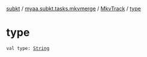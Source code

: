 [subkt](../../index.md) / [myaa.subkt.tasks.mkvmerge](../index.md) / [MkvTrack](index.md) / [type](./type.md)

# type

`val type: `[`String`](https://kotlinlang.org/api/latest/jvm/stdlib/kotlin/-string/index.html)